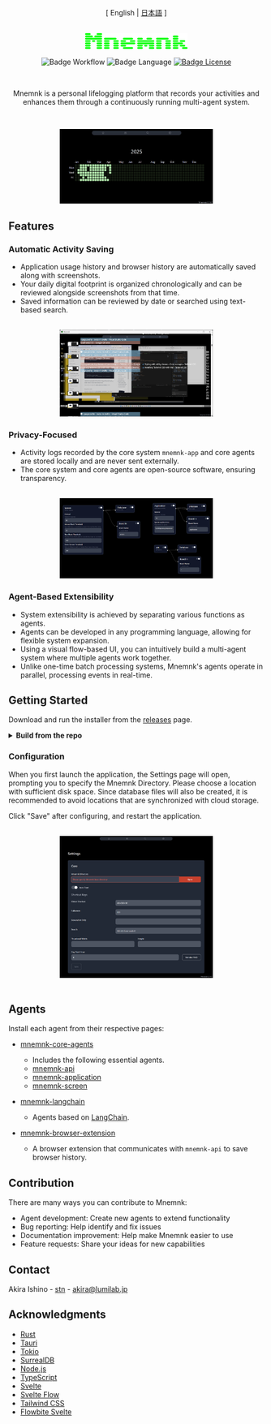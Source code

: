 <div align="center">

[ English | [日本語](README-ja.md) ]

<br>

<img alt="home" width="40%" src="https://github.com/mnemnk/mnemnk-app/blob/main/docs/img/mnemnk_title.png?raw=true">

<br>

![Badge Workflow]
![Badge Language] 
[![Badge License]][License] 

<br>

Mnemnk is a personal lifelogging platform that records your activities and enhances them through a continuously running multi-agent system.

<br>

<a target="_blank" href="https://github.com/mnemnk/mnemnk-app/blob/main/docs/img/screenshot-home.png?raw=true"><img alt="home" width="60%" src="https://github.com/mnemnk/mnemnk-app/blob/main/docs/img/screenshot-home.png?raw=true"></a>

</div>

## Features

### Automatic Activity Saving

- Application usage history and browser history are automatically saved along with screenshots.
- Your daily digital footprint is organized chronologically and can be reviewed alongside screenshots from that time.
- Saved information can be reviewed by date or searched using text-based search.

<br>
<div align="center">
<a target="_blank" href="https://github.com/mnemnk/mnemnk-app/blob/main/docs/img/screenshot-daily.png?raw=true"><img alt="daily" width="60%" src="https://github.com/mnemnk/mnemnk-app/blob/main/docs/img/screenshot-daily.png?raw=true"></a>
</div>

### Privacy-Focused

- Activity logs recorded by the core system `mnemnk-app` and core agents are stored locally and are never sent externally.
- The core system and core agents are open-source software, ensuring transparency.

<br>
<div align="center">
<a target="_blank" href="https://github.com/mnemnk/mnemnk-app/blob/main/docs/img/screenshot-core-agents.png?raw=true"><img alt="core agents" width="60%" src="https://github.com/mnemnk/mnemnk-app/blob/main/docs/img/screenshot-core-agents.png?raw=true"></a>
</div>

### Agent-Based Extensibility

- System extensibility is achieved by separating various functions as agents.
- Agents can be developed in any programming language, allowing for flexible system expansion.
- Using a visual flow-based UI, you can intuitively build a multi-agent system where multiple agents work together.
- Unlike one-time batch processing systems, Mnemnk's agents operate in parallel, processing events in real-time.

## Getting Started

Download and run the installer from the [releases](https://github.com/mnemnk/mnemnk-app/releases) page.

<details>
  <summary><strong>Build from the repo</strong></summary>

### Development

If you are a developer, you can also build the application from the repository.

### Prerequisites

You need a development environment for [Tauri](https://v2.tauri.app/):
- Git
- [Rust](https://www.rust-lang.org/)
- [npm](https://nodejs.org/)

### Build

```shell
git clone https://github.com/mnemnk/mnemnk-app.git
cd mnemnk-app
npm install
npm run tauri:dev
```

(You can also use `npm run tauri dev`, but in that case, the identifier will be the same as the release build.)

</details>

### Configuration

When you first launch the application, the Settings page will open, prompting you to specify the Mnemnk Directory. Please choose a location with sufficient disk space. Since database files will also be created, it is recommended to avoid locations that are synchronized with cloud storage.

Click "Save" after configuring, and restart the application.

<br>
<div align="center">
<a target="_blank" href="https://github.com/mnemnk/mnemnk-app/blob/main/docs/img/screenshot-settings.png?raw=true"><img alt="settings" width="60%" src="https://github.com/mnemnk/mnemnk-app/blob/main/docs/img/screenshot-settings.png?raw=true"></a>
</div>
<br>

## Agents

Install each agent from their respective pages:

- [mnemnk-core-agents](https://github.com/mnemnk/mnemnk-core-agents)
  - Includes the following essential agents.
  - [mnemnk-api](https://github.com/mnemnk/mnemnk-core-agents/tree/main/mnemnk-api)
  - [mnemnk-application](https://github.com/mnemnk/mnemnk-core-agents/tree/main/mnemnk-application)
  - [mnemnk-screen](https://github.com/mnemnk/mnemnk-core-agents/tree/main/mnemnk-screen)
- [mnemnk-langchain](https://github.com/mnemnk/mnemnk-langchain)
  - Agents based on [LangChain](https://www.langchain.com/langchain).

- [mnemnk-browser-extension](https://github.com/mnemnk/mnemnk-browser-extension)
  - A browser extension that communicates with `mnemnk-api` to save browser history.

## Contribution

There are many ways you can contribute to Mnemnk:

- Agent development: Create new agents to extend functionality
- Bug reporting: Help identify and fix issues
- Documentation improvement: Help make Mnemnk easier to use
- Feature requests: Share your ideas for new capabilities

## Contact

Akira Ishino - [stn](https://github.com/stn) - akira@lumilab.jp

## Acknowledgments

* [Rust](https://www.rust-lang.org/)
* [Tauri](https://tauri.app/)
* [Tokio](https://tokio.rs/)
* [SurrealDB](https://surrealdb.com/)
* [Node.js](https://nodejs.org/)
* [TypeScript](https://www.typescriptlang.org/)
* [Svelte](https://svelte.dev/)
* [Svelte Flow](https://svelteflow.dev/)
* [Tailwind CSS](https://tailwindcss.com/)
* [Flowbite Svelte](https://flowbite-svelte.com/)

<!----------------------------------------------------------------------------->

[License]: LICENSE

<!----------------------------------{ Badges }--------------------------------->

[Badge Workflow]: https://github.com/mnemnk/mnemnk-app/actions/workflows/publish.yml/badge.svg
[Badge Language]: https://img.shields.io/github/languages/top/mnemnk/mnemnk-app
[Badge License]: https://img.shields.io/github/license/mnemnk/mnemnk-app
